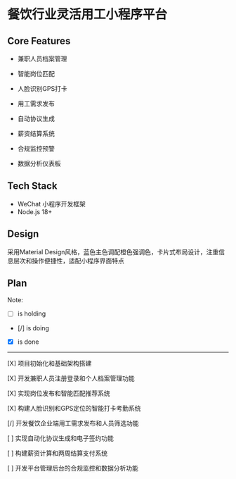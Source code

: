 # 餐饮行业灵活用工小程序平台

## Core Features

- 兼职人员档案管理

- 智能岗位匹配

- 人脸识别GPS打卡

- 用工需求发布

- 自动协议生成

- 薪资结算系统

- 合规监控预警

- 数据分析仪表板

## Tech Stack

- WeChat 小程序开发框架 
- Node.js 18+

## Design

采用Material Design风格，蓝色主色调配橙色强调色，卡片式布局设计，注重信息层次和操作便捷性，适配小程序界面特点

## Plan

Note: 

- [ ] is holding
- [/] is doing
- [X] is done

---

[X] 项目初始化和基础架构搭建

[X] 开发兼职人员注册登录和个人档案管理功能

[X] 实现岗位发布和智能匹配推荐系统

[X] 构建人脸识别和GPS定位的智能打卡考勤系统

[/] 开发餐饮企业端用工需求发布和人员筛选功能

[ ] 实现自动化协议生成和电子签约功能

[ ] 构建薪资计算和两周结算支付系统

[ ] 开发平台管理后台的合规监控和数据分析功能
